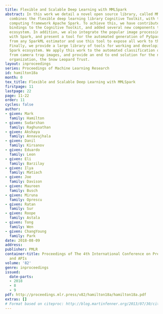 ```yaml
---
title: Flexible and Scalable Deep Learning with MMLSpark
abstract: In this work we detail a novel open source library, called MMLSpark, that
  combines the flexible deep learning library Cognitive Toolkit, with the distributed
  computing framework Apache Spark. To achieve this, we have contributed Java Language
  bindings to the Cognitive Toolkit, and added several new components to the Spark
  ecosystem. In addition, we also integrate the popular image processing library OpenCV
  with Spark, and present a tool for the automated generation of PySpark wrappers
  from any SparkML estimator and use this tool to expose all work to the PySpark ecosystem.
  Finally, we provide a large library of tools for working and developing within the
  Spark ecosystem. We apply this work to the automated classification of Snow Leopards
  from camera trap images, and provide an end to end solution for the non-profit conservation
  organization, the Snow Leopard Trust.
layout: inproceedings
series: Proceedings of Machine Learning Research
id: hamilton18a
month: 0
tex_title: Flexible and Scalable Deep Learning with MMLSpark
firstpage: 11
lastpage: 22
page: 11-22
order: 11
cycles: false
author:
- given: Mark
  family: Hamilton
- given: Sudarshan
  family: Raghunathan
- given: Akshaya
  family: Annavajhala
- given: Danil
  family: Kirsanov
- given: Eduardo
  family: Leon
- given: Eli
  family: Barzilay
- given: Ilya
  family: Matiach
- given: Joe
  family: Davison
- given: Maureen
  family: Busch
- given: Miruna
  family: Oprescu
- given: Ratan
  family: Sur
- given: Roope
  family: Astala
- given: Tong
  family: Wen
- given: ChangYoung
  family: Park
date: 2018-08-09
address: 
publisher: PMLR
container-title: Proceedings of The 4th International Conference on Predictive Applications
  and APIs
volume: '82'
genre: inproceedings
issued:
  date-parts:
  - 2018
  - 8
  - 9
pdf: http://proceedings.mlr.press/v82/hamilton18a/hamilton18a.pdf
extras: []
# Format based on citeproc: http://blog.martinfenner.org/2013/07/30/citeproc-yaml-for-bibliographies/
---
```

